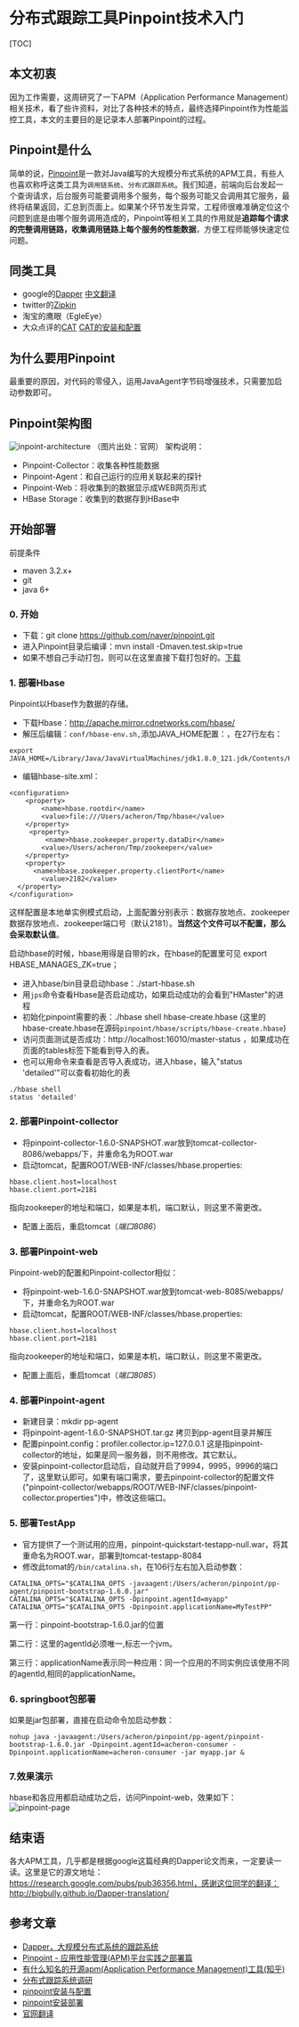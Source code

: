 # 分布式跟踪工具Pinpoint技术入门

[TOC]

## 本文初衷
因为工作需要，这周研究了一下APM（Application Performance Management）相关技术，看了些许资料，对比了各种技术的特点，最终选择Pinpoint作为性能监控工具，本文的主要目的是记录本人部署Pinpoint的过程。
## Pinpoint是什么
简单的说，[Pinpoint](https://github.com/naver/pinpoint)是一款对Java编写的大规模分布式系统的APM工具，有些人也喜欢称呼这类工具为`调用链系统`、`分布式跟踪系统`。我们知道，前端向后台发起一个查询请求，后台服务可能要调用多个服务，每个服务可能又会调用其它服务，最终将结果返回，汇总到页面上。如果某个环节发生异常，工程师很难准确定位这个问题到底是由哪个服务调用造成的，Pinpoint等相关工具的作用就是**追踪每个请求的完整调用链路，收集调用链路上每个服务的性能数据**，方便工程师能够快速定位问题。
## 同类工具
- google的[Dapper](https://static.googleusercontent.com/media/research.google.com/zh-CN//pubs/archive/36356.pdf)  [中文翻译](http://bigbully.github.io/Dapper-translation/)
- twitter的[Zipkin](http://zipkin.io/)
- 淘宝的鹰眼（EgleEye）
- 大众点评的[CAT](https://github.com/dianping/cat)  [CAT的安装和配置](http://www.herohuang.com/2017/02/22/dianping-cat/)

## 为什么要用Pinpoint
最重要的原因，对代码的零侵入，运用JavaAgent字节码增强技术，只需要加启动参数即可。

## Pinpoint架构图
![inpoint-architecture](images/pinpoint-architecture.png)
（图片出处：官网）
架构说明：
-  Pinpoint-Collector：收集各种性能数据
-  Pinpoint-Agent：和自己运行的应用关联起来的探针
-  Pinpoint-Web：将收集到的数据显示成WEB网页形式
-  HBase Storage：收集到的数据存到HBase中

## 开始部署

前提条件
- maven 3.2.x+
- git
- java 6+

### 0. 开始
- 下载：git clone https://github.com/naver/pinpoint.git
- 进入Pinpoint目录后编译：mvn install -Dmaven.test.skip=true
- 如果不想自己手动打包，则可以在这里直接下载打包好的。[下载](https://github.com/naver/pinpoint/releases/tag/1.6.0)

### 1. 部署Hbase
Pinpoint以Hbase作为数据的存储。
- 下载Hbase：http://apache.mirror.cdnetworks.com/hbase/
- 解压后编辑：`conf/hbase-env.sh,`添加JAVA_HOME配置：，在27行左右：
```
export JAVA_HOME=/Library/Java/JavaVirtualMachines/jdk1.8.0_121.jdk/Contents/Home
```
- 编辑hbase-site.xml：
```
<configuration>
    <property>
        <name>hbase.rootdir</name>
        <value>file:///Users/acheron/Tmp/hbase</value>
    </property>
     <property>
         <name>hbase.zookeeper.property.dataDir</name>
        <value>/Users/acheron/Tmp/zookeeper</value>
    </property>
    <property>
      <name>hbase.zookeeper.property.clientPort</name>
        <value>2182</value>
  </property>
</configuration>
```
这样配置是本地单实例模式启动，上面配置分别表示：数据存放地点、zookeeper数据存放地点、zookeeper端口号（默认2181）。**当然这个文件可以不配置，那么会采取默认值**。

启动hbase的时候，hbase用得是自带的zk，在hbase的配置里可见 export HBASE_MANAGES_ZK=true；

- 进入hbase/bin目录启动hbase：./start-hbase.sh
- 用`jps`命令查看Hbase是否启动成功，如果启动成功的会看到"HMaster"的进程
- 初始化pinpoint需要的表：./hbase shell hbase-create.hbase  (这里的hbase-create.hbase在源码`pinpoint/hbase/scripts/hbase-create.hbase`)
- 访问页面测试是否成功：http://localhost:16010/master-status  ，如果成功在页面的tables标签下能看到导入的表。
- 也可以用命令来查看是否导入表成功，进入hbase，输入"status 'detailed'"可以查看初始化的表
```
./hbase shell
status 'detailed'
```

### 2. 部署Pinpoint-collector
- 将pinpoint-collector-1.6.0-SNAPSHOT.war放到tomcat-collector-8086/webapps/下，并重命名为ROOT.war
- 启动tomcat，配置ROOT/WEB-INF/classes/hbase.properties:
```
hbase.client.host=localhost
hbase.client.port=2181
```
指向zookeeper的地址和端口，如果是本机，端口默认，则这里不需更改。
- 配置上面后，重启tomcat（*端口8086*）

### 3. 部署Pinpoint-web
Pinpoint-web的配置和Pinpoint-collector相似：
- 将pinpoint-web-1.6.0-SNAPSHOT.war放到tomcat-web-8085/webapps/下，并重命名为ROOT.war
- 启动tomcat，配置ROOT/WEB-INF/classes/hbase.properties:
```
hbase.client.host=localhost
hbase.client.port=2181
```
指向zookeeper的地址和端口，如果是本机，端口默认，则这里不需更改。
- 配置上面后，重启tomcat（*端口8085*）

### 4. 部署Pinpoint-agent
- 新建目录：mkdir pp-agent
- 将pinpoint-agent-1.6.0-SNAPSHOT.tar.gz 拷贝到pp-agent目录并解压
- 配置pinpoint.config：profiler.collector.ip=127.0.0.1
  这是指pinpoint-collector的地址，如果是同一服务器，则不用修改。其它默认。
- 安装pinpoint-collector启动后，自动就开启了9994，9995，9996的端口了，这里默认即可。如果有端口需求，要去pinpoint-collector的配置文件("pinpoint-collector/webapps/ROOT/WEB-INF/classes/pinpoint-collector.properties")中，修改这些端口。

### 5. 部署TestApp
- 官方提供了一个测试用的应用，pinpoint-quickstart-testapp-null.war，将其重命名为ROOT.war，部署到tomcat-testapp-8084
- 修改此tomat的`/bin/catalina.sh`，在106行左右加入启动参数：
```n
CATALINA_OPTS="$CATALINA_OPTS -javaagent:/Users/acheron/pinpoint/pp-agent/pinpoint-bootstrap-1.6.0.jar"
CATALINA_OPTS="$CATALINA_OPTS -Dpinpoint.agentId=myapp"
CATALINA_OPTS="$CATALINA_OPTS -Dpinpoint.applicationName=MyTestPP"
```
第一行：pinpoint-bootstrap-1.6.0.jar的位置

第二行：这里的agentId必须唯一,标志一个jvm。

第三行：applicationName表示同一种应用：同一个应用的不同实例应该使用不同的agentId,相同的applicationName。

### 6. springboot包部署

如果是jar包部署，直接在启动命令加启动参数：
```
nohup java -javaagent:/Users/acheron/pinpoint/pp-agent/pinpoint-bootstrap-1.6.0.jar -Dpinpoint.agentId=acheron-consumer -Dpinpoint.applicationName=acheron-consumer -jar myapp.jar &
```

### 7.效果演示
hbase和各应用都启动成功之后，访问Pinpoint-web，效果如下：
![pinpoint-page](images/pinpoint-page.png)

## 结束语

各大APM工具，几乎都是根据google这篇经典的Dapper论文而来，一定要读一读。这里是它的源文地址：https://research.google.com/pubs/pub36356.html，感谢这位同学的翻译：http://bigbully.github.io/Dapper-translation/

## 参考文章

- [Dapper，大规模分布式系统的跟踪系统](http://bigbully.github.io/Dapper-translation/)
- [Pinpoint - 应用性能管理(APM)平台实践之部署篇](https://sconts.com/11)
- [有什么知名的开源apm(Application Performance Management)工具(知乎)](https://www.zhihu.com/question/27994350)
- [分布式跟踪系统调研](http://www.zenlife.tk/distributed-tracing.md?utm_source=tuicool&utm_medium=referral)
- [pinpoint安装与配置](http://www.ltang.me/2016/11/29/pinpoint-installing/)
- [pinpoint安装部署](http://www.cnblogs.com/yyhh/p/6106472.html#yy02)
- [官网翻译](https://skyao.gitbooks.io/leaning-pinpoint/content/)
